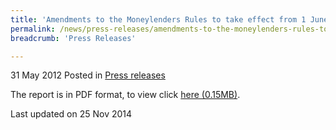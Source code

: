 ```yaml
---
title: 'Amendments to the Moneylenders Rules to take effect from 1 June 2012 - Press Release'
permalink: /news/press-releases/amendments-to-the-moneylenders-rules-to-take-effect-from-1-june-2012-press-release/
breadcrumb: 'Press Releases'

---
```



31 May 2012 Posted in [Press releases](/news/press-releases)


The report is in PDF format, to view click [here (0.15MB)](/files/news/press-releases/2012/05/linkclick2f3b.pdf).

<p class="right-side-updated">Last updated on 25 Nov 2014</p>
